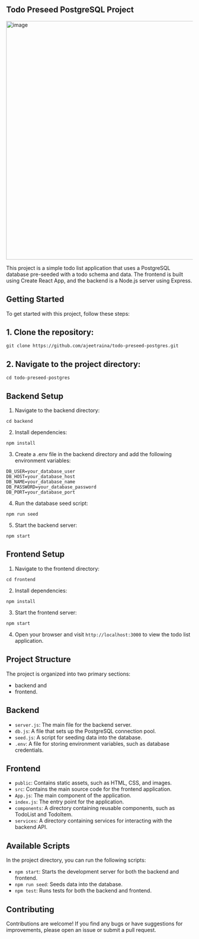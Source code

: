 ## Todo Preseed PostgreSQL Project

<img width="642" alt="image" src="https://github.com/user-attachments/assets/0910ce3e-4973-4e2e-b669-72cc6cb6bd53">


This project is a simple todo list application that uses a PostgreSQL database pre-seeded with a todo schema and data. 
The frontend is built using Create React App, and the backend is a Node.js server using Express.

## Getting Started

To get started with this project, follow these steps:

## 1. Clone the repository:

```
git clone https://github.com/ajeetraina/todo-preseed-postgres.git
```

## 2. Navigate to the project directory: 

```
cd todo-preseed-postgres
```


## Backend Setup

1. Navigate to the backend directory: 

```
cd backend
```

2. Install dependencies:

```
npm install
```

3. Create a .env file in the backend directory and add the following environment variables:

```
DB_USER=your_database_user
DB_HOST=your_database_host
DB_NAME=your_database_name
DB_PASSWORD=your_database_password
DB_PORT=your_database_port
```

4. Run the database seed script:

```
npm run seed
```

5. Start the backend server:

```
npm start
```


## Frontend Setup

1. Navigate to the frontend directory:

```
cd frontend
```

2. Install dependencies:

```
npm install
```

3. Start the frontend server:

```
npm start
```

4. Open your browser and visit `http://localhost:3000` to view the todo list application.


## Project Structure

The project is organized into two primary sections: 
- backend and
- frontend.

## Backend

- `server.js`: The main file for the backend server.
- `db.js`: A file that sets up the PostgreSQL connection pool.
- `seed.js`: A script for seeding data into the database.
- `.env`: A file for storing environment variables, such as database credentials.


## Frontend

- `public`: Contains static assets, such as HTML, CSS, and images.
- `src`: Contains the main source code for the frontend application.
- `App.js`: The main component of the application.
- `index.js`: The entry point for the application.
- `components`: A directory containing reusable components, such as TodoList and TodoItem.
- `services`: A directory containing services for interacting with the backend API.


## Available Scripts

In the project directory, you can run the following scripts:

- `npm start`: Starts the development server for both the backend and frontend.
- `npm run seed`: Seeds data into the database.
- `npm test`: Runs tests for both the backend and frontend.


## Contributing

Contributions are welcome! If you find any bugs or have suggestions for improvements, please open an issue or submit a pull request.



